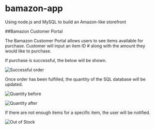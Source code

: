 # bamazon-app
Using node.js and MySQL to build an Amazon-like storefront 

##Bamazon Customer Portal

The Bamazon Customer Portal allows users to see items available for purchase. Customer will input an item ID # along with the amount they would like to purchase. 

If purchase is successful, the below will be shown. 

![Successful order](../images/successful-order.png)

Once order has been fulfilled, the quantity of the SQL database will be updated.

![Quantity before](../images/quantity-before.png)

![Quantity after](../images/quantity-after.png)

If there are not enough items for a specific item, the user will be notified. 

![Out of Stock](../images/insufficient-quantity.png)
